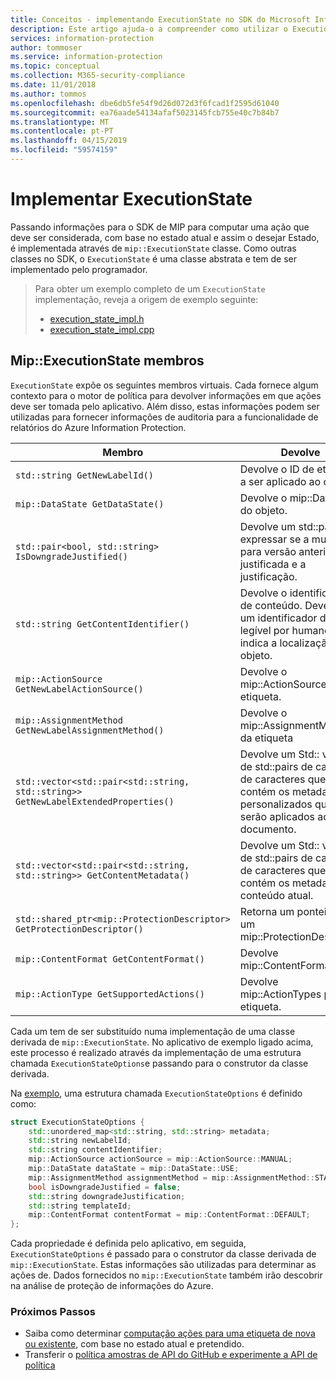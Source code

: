 ```yaml
---
title: Conceitos - implementando ExecutionState no SDK do Microsoft Information Protection
description: Este artigo ajuda-o a compreender como utilizar o ExecutionState no SDK do Microsoft Information Protection para ações de computação e forneça os detalhes para um registo de auditoria.
services: information-protection
author: tommoser
ms.service: information-protection
ms.topic: conceptual
ms.collection: M365-security-compliance
ms.date: 11/01/2018
ms.author: tommos
ms.openlocfilehash: dbe6db5fe54f9d26d072d3f6fcad1f2595d61040
ms.sourcegitcommit: ea76aade54134afaf5023145fcb755e40c7b84b7
ms.translationtype: MT
ms.contentlocale: pt-PT
ms.lasthandoff: 04/15/2019
ms.locfileid: "59574159"
---
```

# <a name="implement-executionstate"></a>Implementar ExecutionState

Passando informações para o SDK de MIP para computar uma ação que deve ser considerada, com base no estado atual e assim o desejar Estado, é implementada através de `mip::ExecutionState` classe. Como outras classes no SDK, o `ExecutionState` é uma classe abstrata e tem de ser implementado pelo programador.

> Para obter um exemplo completo de um `ExecutionState` implementação, reveja a origem de exemplo seguinte:
>
> * [execution_state_impl.h](https://github.com/Azure-Samples/mipsdk-policyapi-cpp-sample-basic/blob/master/mipsdk-policyapi-cpp-sample-basic/execution_state_impl.h)
> * [execution_state_impl.cpp](https://github.com/Azure-Samples/mipsdk-policyapi-cpp-sample-basic/blob/master/mipsdk-policyapi-cpp-sample-basic/execution_state_impl.cpp)

## <a name="mipexecutionstate-members"></a>Mip::ExecutionState membros

`ExecutionState` expõe os seguintes membros virtuais. Cada fornece algum contexto para o motor de política para devolver informações em que ações deve ser tomada pelo aplicativo. Além disso, estas informações podem ser utilizadas para fornecer informações de auditoria para a funcionalidade de relatórios do Azure Information Protection.


| Membro                                                                           | Devolve                                                                                                              |
|----------------------------------------------------------------------------------|----------------------------------------------------------------------------------------------------------------------|
| `std::string GetNewLabelId()`                                                      | Devolve o ID de etiqueta a ser aplicado ao objeto.                                                                    |
| `mip::DataState GetDataState()`                                              | Devolve o mip::DataState do objeto.                                                                         |
| `std::pair<bool, std::string> IsDowngradeJustified()`                              | Devolve um std::pair expressar se a mudança para versão anterior é justificada e a justificação.                                 |
| `std::string GetContentIdentifier()`                                               | Devolve o identificador de conteúdo. Deve ser um identificador de legível por humanos, que indica a localização do objeto.   |
| `mip::ActionSource GetNewLabelActionSource()`                                      | Devolve o mip::ActionSource da etiqueta.                                                                          |
| `mip::AssignmentMethod GetNewLabelAssignmentMethod()`                              | Devolve o mip::AssignmentMethod da etiqueta                                                                        |
| `std::vector<std::pair<std::string, std::string>> GetNewLabelExtendedProperties()` | Devolve um Std:: vector de std::pairs de cadeias de caracteres que contém os metadados personalizados que serão aplicados ao documento. |
| `std::vector<std::pair<std::string, std::string>> GetContentMetadata()`            | Devolve um Std:: vector de std::pairs de cadeia de caracteres que contém os metadados de conteúdo atual.                               |
| `std::shared_ptr<mip::ProtectionDescriptor> GetProtectionDescriptor()`           | Retorna um ponteiro para um mip::ProtectionDescriptor                                                                     |
| `mip::ContentFormat GetContentFormat()`                                            | Devolve mip::ContentFormat                                                                                           |
| `mip::ActionType GetSupportedActions()`                                           | Devolve mip::ActionTypes para a etiqueta.                                                                              |

Cada um tem de ser substituído numa implementação de uma classe derivada de `mip::ExecutionState`. No aplicativo de exemplo ligado acima, este processo é realizado através da implementação de uma estrutura chamada `ExecutionStateOptions`e passando para o construtor da classe derivada.

Na [exemplo](https://github.com/Azure-Samples/mipsdk-policyapi-cpp-sample-basic/blob/master/mipsdk-policyapi-cpp-sample-basic/execution_state_impl.h), uma estrutura chamada `ExecutionStateOptions` é definido como:

```cpp
struct ExecutionStateOptions {
    std::unordered_map<std::string, std::string> metadata;
    std::string newLabelId;
    std::string contentIdentifier;
    mip::ActionSource actionSource = mip::ActionSource::MANUAL;
    mip::DataState dataState = mip::DataState::USE;
    mip::AssignmentMethod assignmentMethod = mip::AssignmentMethod::STANDARD;
    bool isDowngradeJustified = false;
    std::string downgradeJustification;
    std::string templateId;
    mip::ContentFormat contentFormat = mip::ContentFormat::DEFAULT;
};
```

Cada propriedade é definida pelo aplicativo, em seguida, `ExecutionStateOptions` é passado para o construtor da classe derivada de `mip::ExecutionState`. Estas informações são utilizadas para determinar as ações de. Dados fornecidos no `mip::ExecutionState` também irão descobrir na análise de proteção de informações do Azure.

### <a name="next-steps"></a>Próximos Passos

- Saiba como determinar [computação ações para uma etiqueta de nova ou existente](concept-handler-policy-computeactions-cpp.md), com base no estado atual e pretendido.
- Transferir o [política amostras de API do GitHub e experimente a API de política](https://azure.microsoft.com/resources/samples/?sort=0&term=mipsdk+policyapi)
